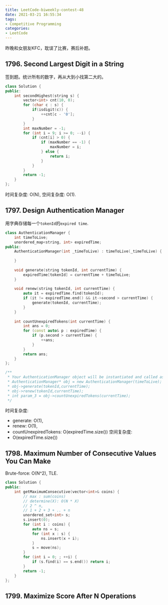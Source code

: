 ```yaml
---
title: LeetCode-biweekly-contest-48
date: 2021-03-21 16:55:34
tags:
- Competitive Programming
categories:
- LeetCode
---
```


昨晚和女朋友KFC，耽误了比赛，赛后补题。

## 1796. Second Largest Digit in a String

签到题。统计所有的数字，再从大到小找第二大的。

```cpp
class Solution {
public:
    int secondHighest(string s) {
        vector<int> cnt(10, 0);
        for (char c : s) {
            if(isdigit(c)) {
                ++cnt[c - '0'];
            }
        }
        int maxNumber = -1;
        for (int i = 9; i >= 0; --i) {
            if (cnt[i] > 0) {
                if (maxNumber == -1) {
                    maxNumber = i;
                } else {
                    return i;
                }
            }
        }
        return -1;
    }
};
```

时间复杂度: O(N),
空间复杂度: O(1).

## 1797. Design Authentication Manager

用字典存储每一个`tokenId`的`expired time`.

```cpp
class AuthenticationManager {
    int timeToLive;
    unordered_map<string, int> expiredTime;
public:
    AuthenticationManager(int _timeToLive) : timeToLive(_timeToLive) {
        
    }
    
    void generate(string tokenId, int currentTime) {
        expiredTime[tokenId] = currentTime + timeToLive;
    }
    
    void renew(string tokenId, int currentTime) {
        auto it = expiredTime.find(tokenId);
        if (it != expiredTime.end() && it->second > currentTime) {
            generate(tokenId, currentTime);
        }
    }
    
    int countUnexpiredTokens(int currentTime) {
        int ans = 0;
        for (const auto& p : expiredTime) {
            if (p.second > currentTime) {
                ++ans;
            }
        }
        return ans;
    }
};

/**
 * Your AuthenticationManager object will be instantiated and called as such:
 * AuthenticationManager* obj = new AuthenticationManager(timeToLive);
 * obj->generate(tokenId,currentTime);
 * obj->renew(tokenId,currentTime);
 * int param_3 = obj->countUnexpiredTokens(currentTime);
 */
```

时间复杂度:
- generate: O(1),
- renew: O(1),
- countUnexpiredTokens: O(expiredTime.size())
空间复杂度:
- O(expiredTime.size())


## 1798. Maximum Number of Consecutive Values You Can Make

Brute-force: O(N^2), TLE.

```cpp
class Solution {
public:
    int getMaximumConsecutive(vector<int>& coins) {
        // max : sum(coins)
        // determine(X): O(N * X)
        // 2 ^ n, 
        // 1 + 2 + 3 + .. + n
        unordered_set<int> s;
        s.insert(0);
        for (int i : coins) {
            auto ns = s;
            for (int x : s) {
                ns.insert(x + i);
            }
            s = move(ns);
        }
        for (int i = 0; ; ++i) {
            if (s.find(i) == s.end()) return i;
        }
        return -1;
    }
};
```

## 1799. Maximize Score After N Operations